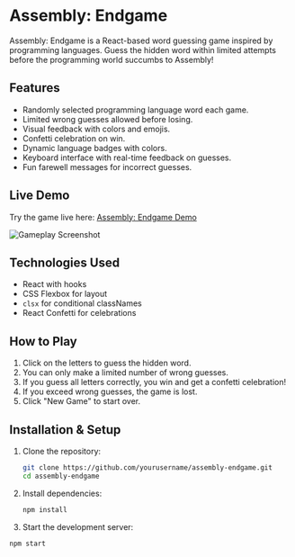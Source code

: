 # Assembly: Endgame

Assembly: Endgame is a React-based word guessing game inspired by programming languages. Guess the hidden word within limited attempts before the programming world succumbs to Assembly!

## Features

- Randomly selected programming language word each game.
- Limited wrong guesses allowed before losing.
- Visual feedback with colors and emojis.
- Confetti celebration on win.
- Dynamic language badges with colors.
- Keyboard interface with real-time feedback on guesses.
- Fun farewell messages for incorrect guesses.

## Live Demo

Try the game live here: [Assembly: Endgame Demo](https://assembly-endgame-delta.vercel.app/)

![Gameplay Screenshot](/screenshot.png)

## Technologies Used

- React with hooks
- CSS Flexbox for layout
- `clsx` for conditional classNames
- React Confetti for celebrations

## How to Play

1. Click on the letters to guess the hidden word.
2. You can only make a limited number of wrong guesses.
3. If you guess all letters correctly, you win and get a confetti celebration!
4. If you exceed wrong guesses, the game is lost.
5. Click "New Game" to start over.

## Installation & Setup

1. Clone the repository:
   ```bash
   git clone https://github.com/yourusername/assembly-endgame.git
   cd assembly-endgame
   ```
2. Install dependencies:
   ```bash
   npm install
   ```
3. Start the development server:

```bash
npm start
```
